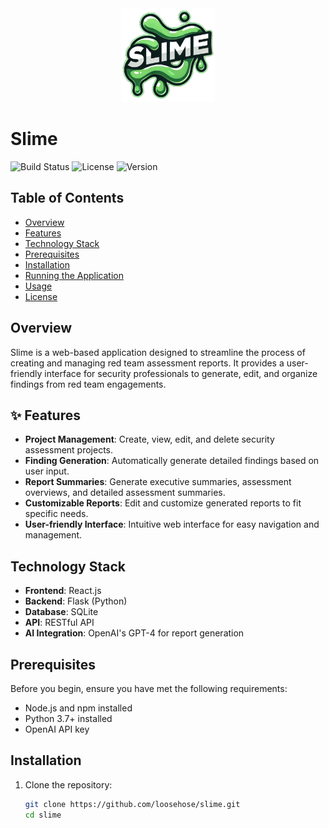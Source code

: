 <div align="center">
  <img src="./images/slime.png" alt="Slime" width="150"/>
</div>

# Slime

![Build Status](https://img.shields.io/badge/build-passing-brightgreen)
![License](https://img.shields.io/badge/license-MIT-blue)
![Version](https://img.shields.io/badge/version-1.0.0-blue)

## Table of Contents
- [Overview](#overview)
- [Features](#features)
- [Technology Stack](#technology-stack)
- [Prerequisites](#prerequisites)
- [Installation](#installation)
- [Running the Application](#running-the-application)
- [Usage](#usage)
- [License](#license)

## Overview
Slime is a web-based application designed to streamline the process of creating and managing red team assessment reports. It provides a user-friendly interface for security professionals to generate, edit, and organize findings from red team engagements.

## ✨ Features
- **Project Management**: Create, view, edit, and delete security assessment projects.
- **Finding Generation**: Automatically generate detailed findings based on user input.
- **Report Summaries**: Generate executive summaries, assessment overviews, and detailed assessment summaries.
- **Customizable Reports**: Edit and customize generated reports to fit specific needs.
- **User-friendly Interface**: Intuitive web interface for easy navigation and management.

## Technology Stack
- **Frontend**: React.js
- **Backend**: Flask (Python)
- **Database**: SQLite
- **API**: RESTful API
- **AI Integration**: OpenAI's GPT-4 for report generation

## Prerequisites
Before you begin, ensure you have met the following requirements:
- Node.js and npm installed
- Python 3.7+ installed
- OpenAI API key

## Installation
1. Clone the repository:
   ```bash
   git clone https://github.com/loosehose/slime.git
   cd slime
